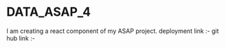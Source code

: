 # DATA_ASAP_4
I am creating a react component of my ASAP project.
deployment link :- 
git hub link :-  